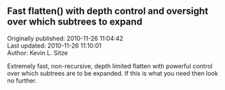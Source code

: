 ## Fast flatten() with depth control and oversight over which subtrees to expand  
Originally published: 2010-11-26 11:04:42  
Last updated: 2010-11-26 11:10:01  
Author: Kevin L. Sitze  
  
Extremely fast, non-recursive, depth limited flatten with powerful control over which subtrees are to be expanded.  If this is what you need then look no further.
